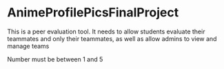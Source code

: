# AnimeProfilePicsFinalProject
This is a peer evaluation tool. It needs to allow students evaluate their teammates and only their teammates, as well as allow admins to view and manage teams

Number must be between 1 and 5